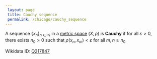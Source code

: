 ```yaml
---
 layout: page
 title: Cauchy sequence
 permalink: /chicago/cauchy_sequence
---
```


A sequence $\{x_n\}_{n\in\mathbb N}$ in a [metric space](https://mathgloss.github.io/MathGloss/chicago/metric_space) $(X,\rho)$ is **Cauchy** if for all $\varepsilon > 0$, there exists $n_0 > 0$ such that $\rho(x_n, x_m) < \varepsilon$ for all $m,n \geq n_0$

Wikidata ID: [Q217847](https://www.wikidata.org/wiki/Q217847)